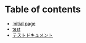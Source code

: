 # Table of contents

* [Initial page](README.md)
* [test](test.md)
* [テストドキュメント](tesutodokyumento.md)

